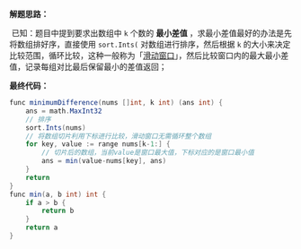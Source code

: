 **解题思路：**

​	已知：题目中提到要求出数组中 `k` 个数的 **最小差值** ，求最小差值最好的办法是先将数组排好序，直接使用 `sort.Ints(` 对数组进行排序，然后根据 `k` 的大小来决定比较范围，循环比较，这种一般称为「[滑动窗口](../算法/滑动窗口.md)」，然后比较窗口内的最大最小差值，记录每组对比最后保留最小的差值返回；



**最终代码：**

```java
func minimumDifference(nums []int, k int) (ans int) {
	ans = math.MaxInt32
	// 排序
	sort.Ints(nums)
	// 将数组切片利用下标进行比较，滑动窗口无需循环整个数组
	for key, value := range nums[k-1:] {
		// 切片后的数组，当前value是窗口最大值，下标对应的是窗口最小值
		ans = min(value-nums[key], ans)
	}
	return
}
func min(a, b int) int {
	if a > b {
		return b
	}
	return a
}
```

